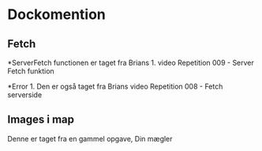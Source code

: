 # Dockomention

## Fetch
*ServerFetch functionen er taget fra Brians 
    1. video Repetition 009 - Server Fetch funktion

*Error 
    1. Den er også taget fra Brians video Repetition 008 - Fetch serverside

## Images i map
Denne er taget fra en gammel opgave, Din mægler 